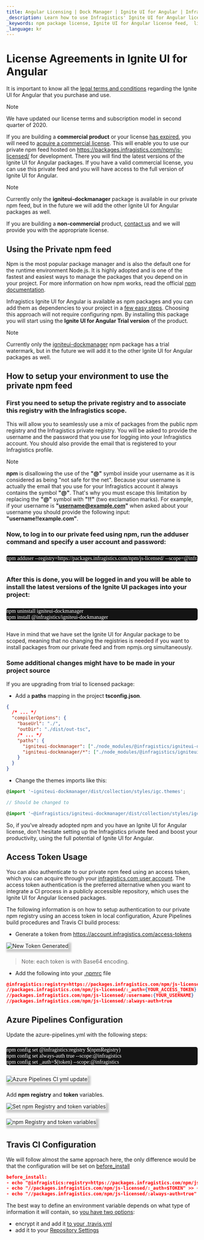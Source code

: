```yaml
---
title: Angular Licensing | Dock Manager | Ignite UI for Angular | Infragistics
_description: Learn how to use Infragistics' Ignite UI for Angular licensed npm feed.
_keywords: npm package license, Ignite UI for Angular license feed,  licensing
_language: kr
---
```


# License Agreements in Ignite UI for Angular

It is important to know all the [legal terms and conditions](https://www.infragistics.com/legal/license/igultimate-la) regarding the Ignite UI for Angular that you purchase and use.

> [!NOTE]
> We have updated our license terms and subscription model in second quarter of 2020.

If you are building a **commercial product** or your license [has expired](http://www.infragistics.com/renewal), you will need to [acquire a commercial license](https://www.infragistics.com/how-to-buy/product-pricing). This will enable you to use our private npm feed hosted on <https://packages.infragistics.com/npm/js-licensed/> for development. There you will find the latest versions of the Ignite UI for Angular packages. If you have a valid commercial license, you can use this private feed and you will have access to the full version of Ignite UI for Angular.

> [!NOTE]
> Currently only the **igniteui-dockmanager** package is available in our private npm feed, but in the future we will add the other Ignite UI for Angular packages as well.

If you are building a **non-commercial** product, [contact us](https://www.infragistics.com/about-us/contact-us) and we will provide you with the appropriate license.

## Using the Private npm feed

Npm is the most popular package manager and is also the default one for the runtime environment Node.js. It is highly adopted and is one of the fastest and easiest ways to manage the packages that you depend on in your project. For more information on how npm works, read the official [npm documentation](https://docs.npmjs.com/).

Infragistics Ignite UI for Angular is available as npm packages and you can add them as dependencies to your project in a [few easy steps](./general-getting-started.md). Choosing this approach will not require configuring npm. By installing this package you will start using the **Ignite UI for Angular Trial version** of the product.

> [!NOTE]
> Currently only the [igniteui-dockmanager](https://www.npmjs.com/package/igniteui-dockmanager) npm package has a trial watermark, but in the future we will add it to the other Ignite UI for Angular packages as well.

## How to setup your environment to use the private npm feed

### First you need to setup the private registry and to associate this registry with the Infragistics scope.

This will allow you to seamlessly use a mix of packages from the public npm registry and the Infragistics private registry. You will be asked to provide the username and the password that you use for logging into your Infragistics account. You should also provide the email that is registered to your Infragistics profile.

> [!NOTE]
>  **npm** is disallowing the use of the **"@"** symbol inside your username as it is considered as being "not safe for the net". Because your username is actually the email that you use for your Infragistics account it always contains the symbol **"@"**. That's why you must escape this limitation by replacing the **"@"** symbol with **"!!"** (two exclamation marks). For example, if your username is **"username@example.com"** when asked about your username you should provide the following input: **"username!!example.com"**.

### Now, to log in to our private feed using npm, run the adduser command and specify a user account and password:

<pre style="background:#141414;color:white;display:inline-block;padding:16x;margin-top:10px;font-family:'Consolas';border-radius:5px;width:100%">
npm adduser --registry=https://packages.infragistics.com/npm/js-licensed/ --scope=@infragistics --always-auth
</pre>

### After this is done, you will be logged in and you will be able to install the latest versions of the Ignite UI packages into your project:

<pre style="background:#141414;color:white;display:inline-block;padding:16x;margin-top:10px;font-family:'Consolas';border-radius:5px;width:100%">
npm uninstall igniteui-dockmanager
npm install @infragistics/igniteui-dockmanager
</pre>

Have in mind that we have set the Ignite UI for Angular package to be scoped, meaning that no changing the registries is needed if you want to install packages from our private feed and from npmjs.org simultaneously.

### Some additional changes might have to be made in your project source

If you are upgrading from trial to licensed package:

-   Add a **paths** mapping in the project **tsconfig.json**.

```json
{
  /* ... */
  "compilerOptions": {
    "baseUrl": "./",
    "outDir": "./dist/out-tsc",
    /* ... */
    "paths": {
      "igniteui-dockmanager": ["./node_modules/@infragistics/igniteui-dockmanager"],
      "igniteui-dockmanager/*": ["./node_modules/@infragistics/igniteui-dockmanager/*"],
    }
  }
}
```

-   Change the themes imports like this:

```ts
@import '~igniteui-dockmanager/dist/collection/styles/igc.themes';

// Should be changed to

@import '~@infragistics/igniteui-dockmanager/dist/collection/styles/igc.themes';
```

So, if you've already adopted npm and you have an Ignite UI for Angular license, don't hesitate setting up the Infragistics private feed and boost your productivity, using the full potential of Ignite UI for Angular.

## Access Token Usage

You can also authenticate to our private npm feed using an access token, which you can acquire through your [infragistics.com user account](https://account.infragistics.com/access-tokens). The access token authentication is the preferred alternative when you want to integrate a CI process in a publicly accessible repository, which uses the Ignite UI for Angular licensed packages.

The following information is on how to setup authentication to our private npm registry using an access token in local configuration, Azure Pipelines build procedures and Travis CI build process:

-   Generate a token from <https://account.infragistics.com/access-tokens>

<img class="responsive-img" style="margin-bottom:10px; -webkit-box-shadow: 4px 4px 4px 4px #ccc; -moz-box-shadow: 4px 4px 4px 4px #ccc; box-shadow: 4px 4px 4px 4px #ccc; max-width: 600px"
  src="../images/general/generate-token.jpg"
  data-src="../images/general/generate-token.jpg"
  alt="New Token Generated"
  title="Generate new token" />

> Note: each token is with Base64 encoding.

-   Add the following into your [.npmrc](https://docs.npmjs.com/configuring-npm/npmrc.html) file

```json
@infragistics:registry=https://packages.infragistics.com/npm/js-licensed/
//packages.infragistics.com/npm/js-licensed/:_auth={YOUR_ACCESS_TOKEN}
//packages.infragistics.com/npm/js-licensed/:username:{YOUR_USERNAME}
//packages.infragistics.com/npm/js-licensed/:always-auth=true
```

## Azure Pipelines Configuration

Update the azure-pipelines.yml with the following steps:

<pre style="background:#141414;color:white;display:inline-block;padding:16x;margin-top:10px;font-family:'Consolas';border-radius:5px;width:100%">
npm config set @infragistics:registry $(npmRegistry)
npm config set always-auth true --scope:@infragistics
npm config set _auth=$(token) --scope:@infragistics
</pre>

<img class="responsive-img" style="margin-bottom:10px; -webkit-box-shadow: 4px 4px 4px 4px #ccc; -moz-box-shadow: 4px 4px 4px 4px #ccc; box-shadow: 4px 4px 4px 4px #ccc; max-width: 380px"
  src="../images/general/azure-ci-pipelines-ci-yml-3.jpg"
  data-src="../images/general/azure-ci-pipelines-ci-yml-3.jpg"
  alt="Azure Pipelines CI yml update"
  title="Azure Pipelines CI yml update" />

Add **npm registry** and **token** variables.

<img class="responsive-img" style="margin-bottom:10px; -webkit-box-shadow: 4px 4px 4px 4px #ccc; -moz-box-shadow: 4px 4px 4px 4px #ccc; box-shadow: 4px 4px 4px 4px #ccc; max-width: 600px"
  src="../images/general/azure-ci-new-variable-2.jpg"
  data-src="../images/general/azure-ci-new-variable-2.jpg"
  alt="Set npm Registry and token variables"
  title="Set npm Registry and token variables" />

<img class="responsive-img" style="margin-bottom:10px; -webkit-box-shadow: 4px 4px 4px 4px #ccc; -moz-box-shadow: 4px 4px 4px 4px #ccc; box-shadow: 4px 4px 4px 4px #ccc; max-width: 380px"
  src="../images/general/azure-ci-add-token-variable-1.jpg"
  data-src="../images/general/azure-ci-add-token-variable-1.jpg"
  alt="npm Registry and token variables"
  title="npm Registry and token variables" />

## Travis CI Configuration

We will follow almost the same approach here, the only difference would be that the configuration will be set on [before\_install](https://docs.travis-ci.com/user/job-lifecycle/#the-job-lifecycle)

```json
before_install:
- echo "@infragistics:registry=https://packages.infragistics.com/npm/js-licensed/" >> ~/.npmrc
- echo "//packages.infragistics.com/npm/js-licensed/:_auth=$TOKEN" >> ~/.npmrc
- echo "//packages.infragistics.com/npm/js-licensed/:always-auth=true" >> ~/.npmrc
```

The best way to define an environment variable depends on what type of information it will contain, so [you have two options](https://docs.travis-ci.com/user/environment-variables/):

-   encrypt it and add it [to your .travis.yml](https://docs.travis-ci.com/user/environment-variables/#defining-encrypted-variables-in-travisyml)
-   add it to your [Repository Settings](https://docs.travis-ci.com/user/environment-variables/#defining-variables-in-repository-settings)
